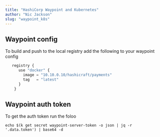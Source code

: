 ```yaml
---
title: "HashiCorp Waypoint and Kubernetes"
author: "Nic Jackson"
slug: "waypoint_k8s"
---
```


## Waypoint config
To build and push to the local registry add the following to your waypoint config

```javascript
   registry {
      use "docker" {
        image = "10.10.0.10/hashicraft/payments"
        tag   = "latest"
      }
    }
```

## Waypoint auth token

To get the auth token run the foloo

```
echo $(k get secret waypoint-server-token -o json | jq -r '.data.token') | base64 -d
```